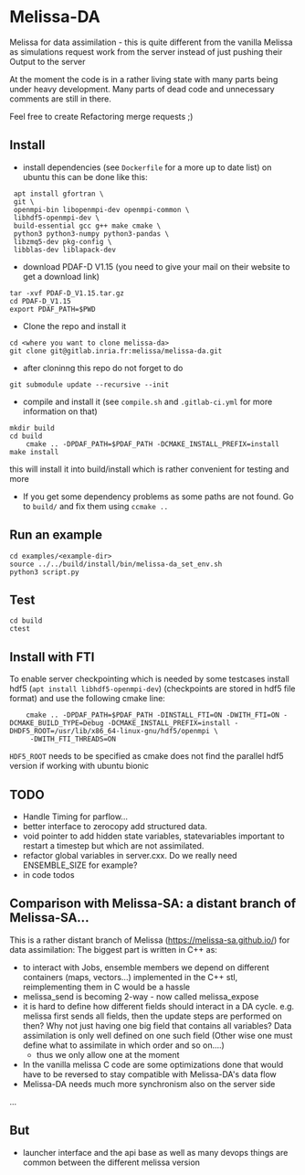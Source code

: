 # Melissa-DA
Melissa for data assimilation - this is quite different from the vanilla Melissa as
simulations request work from the server instead of just pushing their Output to the server


At the moment the code is in a rather living state with many parts being under heavy
development. Many parts of dead code and unnecessary comments are still in there.

Feel free to create Refactoring merge requests ;)




## Install
- install dependencies (see `Dockerfile` for a more up to date list) on ubuntu this can be done like this:
```
 apt install gfortran \
 git \
 openmpi-bin libopenmpi-dev openmpi-common \
 libhdf5-openmpi-dev \
 build-essential gcc g++ make cmake \
 python3 python3-numpy python3-pandas \
 libzmq5-dev pkg-config \
 libblas-dev liblapack-dev
```

- download PDAF-D V1.15 (you need to give your mail on their website to get a download link)

```
tar -xvf PDAF-D_V1.15.tar.gz
cd PDAF-D_V1.15
export PDAF_PATH=$PWD
```

- Clone the repo and install it
```
cd <where you want to clone melissa-da>
git clone git@gitlab.inria.fr:melissa/melissa-da.git
```

- after cloninng this repo do not forget to do
```
git submodule update --recursive --init
```

- compile and install it (see `compile.sh` and `.gitlab-ci.yml` for more information on that)
```
mkdir build
cd build
    cmake .. -DPDAF_PATH=$PDAF_PATH -DCMAKE_INSTALL_PREFIX=install
make install
```
this will install it into build/install which is rather convenient for testing and more

- If you get some dependency problems as some paths are not found. Go to `build/` and fix them using `ccmake ..`

## Run an example
```
cd examples/<example-dir>
source ../../build/install/bin/melissa-da_set_env.sh
python3 script.py
```

## Test
```
cd build
ctest
```


## Install with FTI
To enable server checkpointing which is needed by some testcases install hdf5
(`apt install libhdf5-openmpi-dev`)
(checkpoints are stored in hdf5 file format) and use the following cmake line:
```
    cmake .. -DPDAF_PATH=$PDAF_PATH -DINSTALL_FTI=ON -DWITH_FTI=ON -DCMAKE_BUILD_TYPE=Debug -DCMAKE_INSTALL_PREFIX=install -DHDF5_ROOT=/usr/lib/x86_64-linux-gnu/hdf5/openmpi \
     -DWITH_FTI_THREADS=ON
```
`HDF5_ROOT` needs to be specified as cmake does not find the parallel hdf5 version if
working with ubuntu bionic


## TODO
- Handle Timing for parflow...
- better interface to zerocopy add structured data.
- void pointer to add hidden state variables, statevariables important to restart a timestep but which are not assimilated.
- refactor global variables in server.cxx. Do we really need ENSEMBLE_SIZE for example?
- in code todos






## Comparison with Melissa-SA: a distant branch of Melissa-SA...
This is a rather distant branch of Melissa (https://melissa-sa.github.io/) for data assimilation:
The biggest part is written in C++ as:
- to interact with Jobs, ensemble members we depend on different containers (maps, vectors...) implemented in the C++ stl,
  reimplementing them in C would be a hassle
- melissa_send is becoming 2-way - now called melissa_expose
- it is hard to define how different fields should interact in a DA cycle. e.g. melissa first sends all fields, then the update steps are performed on then? Why not just having one big field that contains all variables? Data assimilation is only well defined on one such field (Other wise one must define what to assimilate in which order and so on....)
  - thus we only allow one at the moment
- In the vanilla melissa C code are some optimizations done that would have to be reversed to stay compatible with Melissa-DA's data flow
- Melissa-DA needs much more synchronism also on the server side

...

## But
  - launcher interface and the api base as well as many devops things are common between
  the different melissa version
